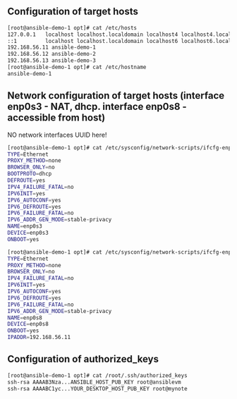 ## Configuration of target hosts
```bash
[root@ansible-demo-1 opt]# cat /etc/hosts
127.0.0.1   localhost localhost.localdomain localhost4 localhost4.localdomain4
::1         localhost localhost.localdomain localhost6 localhost6.localdomain6
192.168.56.11 ansible-demo-1
192.168.56.12 ansible-demo-2
192.168.56.13 ansible-demo-3
[root@ansible-demo-1 opt]# cat /etc/hostname
ansible-demo-1
```

## Network configuration of target hosts (interface enp0s3 - NAT, dhcp. interface enp0s8 - accessible from host)
NO network interfaces UUID here!

```bash
[root@ansible-demo-1 opt]# cat /etc/sysconfig/network-scripts/ifcfg-enp0s3
TYPE=Ethernet
PROXY_METHOD=none
BROWSER_ONLY=no
BOOTPROTO=dhcp
DEFROUTE=yes
IPV4_FAILURE_FATAL=no
IPV6INIT=yes
IPV6_AUTOCONF=yes
IPV6_DEFROUTE=yes
IPV6_FAILURE_FATAL=no
IPV6_ADDR_GEN_MODE=stable-privacy
NAME=enp0s3
DEVICE=enp0s3
ONBOOT=yes

[root@ansible-demo-1 opt]# cat /etc/sysconfig/network-scripts/ifcfg-enp0s8
TYPE=Ethernet
PROXY_METHOD=none
BROWSER_ONLY=no
IPV4_FAILURE_FATAL=no
IPV6INIT=yes
IPV6_AUTOCONF=yes
IPV6_DEFROUTE=yes
IPV6_FAILURE_FATAL=no
IPV6_ADDR_GEN_MODE=stable-privacy
NAME=enp0s8
DEVICE=enp0s8
ONBOOT=yes
IPADDR=192.168.56.11
```
## Configuration of authorized_keys
```bash
[root@ansible-demo-1 opt]# cat /root/.ssh/authorized_keys
ssh-rsa AAAAB3Nza...ANSIBLE_HOST_PUB_KEY root@ansiblevm
ssh-rsa AAAABC1yc...YOUR_DESKTOP_HOST_PUB_KEY root@mynote
```
